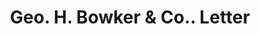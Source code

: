 ---
doi: 10.7916/D8XS76DV
date_other: '1900'
date_other_textual: 1900-1909
form: correspondence
genre:
- Letters (correspondence)
name:
- Geo. H. Bowker & Co.
object_in_context_url: https://biggert.cul.columbia.edu/items/view/ave_biggert_00082
subject_hierarchical_geographic:
- Meriden, Connecticut, United States
subject_name:
- Geo. H. Bowker & Co.
title: Geo. H. Bowker & Co.. Letter
sort_title: Geo. H. Bowker & Co.. Letter
call_number: ave_biggert_00082
coordinates:
- 41.53666666666666,-72.79472222222222
pid: ave_biggert_00082
identifiers: ave_biggert_00082
thumbnail: https://derivativo-3.library.columbia.edu/iiif/2/ldpd:342732/full/!256,256/0/native.jpg
permalink: /biggert/ave_biggert_00082/
layout: iiif-image-page
---